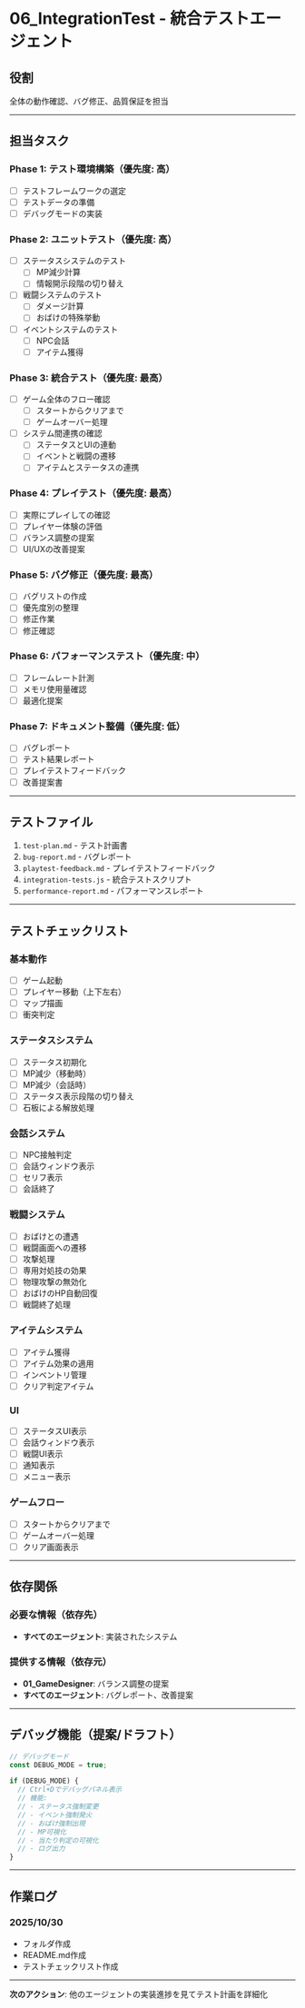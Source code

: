 # 06_IntegrationTest - 統合テストエージェント

## 役割
全体の動作確認、バグ修正、品質保証を担当

---

## 担当タスク

### Phase 1: テスト環境構築（優先度: 高）
- [ ] テストフレームワークの選定
- [ ] テストデータの準備
- [ ] デバッグモードの実装

### Phase 2: ユニットテスト（優先度: 高）
- [ ] ステータスシステムのテスト
  - [ ] MP減少計算
  - [ ] 情報開示段階の切り替え
- [ ] 戦闘システムのテスト
  - [ ] ダメージ計算
  - [ ] おばけの特殊挙動
- [ ] イベントシステムのテスト
  - [ ] NPC会話
  - [ ] アイテム獲得

### Phase 3: 統合テスト（優先度: 最高）
- [ ] ゲーム全体のフロー確認
  - [ ] スタートからクリアまで
  - [ ] ゲームオーバー処理
- [ ] システム間連携の確認
  - [ ] ステータスとUIの連動
  - [ ] イベントと戦闘の遷移
  - [ ] アイテムとステータスの連携

### Phase 4: プレイテスト（優先度: 最高）
- [ ] 実際にプレイしての確認
- [ ] プレイヤー体験の評価
- [ ] バランス調整の提案
- [ ] UI/UXの改善提案

### Phase 5: バグ修正（優先度: 最高）
- [ ] バグリストの作成
- [ ] 優先度別の整理
- [ ] 修正作業
- [ ] 修正確認

### Phase 6: パフォーマンステスト（優先度: 中）
- [ ] フレームレート計測
- [ ] メモリ使用量確認
- [ ] 最適化提案

### Phase 7: ドキュメント整備（優先度: 低）
- [ ] バグレポート
- [ ] テスト結果レポート
- [ ] プレイテストフィードバック
- [ ] 改善提案書

---

## テストファイル

1. `test-plan.md` - テスト計画書
2. `bug-report.md` - バグレポート
3. `playtest-feedback.md` - プレイテストフィードバック
4. `integration-tests.js` - 統合テストスクリプト
5. `performance-report.md` - パフォーマンスレポート

---

## テストチェックリスト

### 基本動作
- [ ] ゲーム起動
- [ ] プレイヤー移動（上下左右）
- [ ] マップ描画
- [ ] 衝突判定

### ステータスシステム
- [ ] ステータス初期化
- [ ] MP減少（移動時）
- [ ] MP減少（会話時）
- [ ] ステータス表示段階の切り替え
- [ ] 石板による解放処理

### 会話システム
- [ ] NPC接触判定
- [ ] 会話ウィンドウ表示
- [ ] セリフ表示
- [ ] 会話終了

### 戦闘システム
- [ ] おばけとの遭遇
- [ ] 戦闘画面への遷移
- [ ] 攻撃処理
- [ ] 専用対処技の効果
- [ ] 物理攻撃の無効化
- [ ] おばけのHP自動回復
- [ ] 戦闘終了処理

### アイテムシステム
- [ ] アイテム獲得
- [ ] アイテム効果の適用
- [ ] インベントリ管理
- [ ] クリア判定アイテム

### UI
- [ ] ステータスUI表示
- [ ] 会話ウィンドウ表示
- [ ] 戦闘UI表示
- [ ] 通知表示
- [ ] メニュー表示

### ゲームフロー
- [ ] スタートからクリアまで
- [ ] ゲームオーバー処理
- [ ] クリア画面表示

---

## 依存関係

### 必要な情報（依存先）
- **すべてのエージェント**: 実装されたシステム

### 提供する情報（依存元）
- **01_GameDesigner**: バランス調整の提案
- **すべてのエージェント**: バグレポート、改善提案

---

## デバッグ機能（提案/ドラフト）

```javascript
// デバッグモード
const DEBUG_MODE = true;

if (DEBUG_MODE) {
  // Ctrl+Dでデバッグパネル表示
  // 機能:
  // - ステータス強制変更
  // - イベント強制発火
  // - おばけ強制出現
  // - MP可視化
  // - 当たり判定の可視化
  // - ログ出力
}
```

---

## 作業ログ

### 2025/10/30
- フォルダ作成
- README.md作成
- テストチェックリスト作成

---

**次のアクション**: 他のエージェントの実装進捗を見てテスト計画を詳細化

